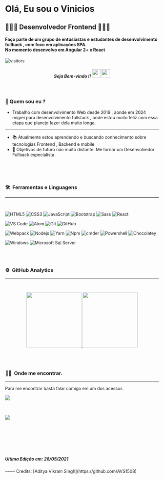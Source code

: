 
<br>
<h1 align="left">Olá, Eu sou o Vinicios</h1>
<h2 align="left"> 👨🏾‍💻 Desenvolvedor Frontend 👨🏾‍💻 </h2>
<h4 align="left">
  Faço parte de um grupo de entusiastas e estudantes de desenvolvimento fullback , com foco em aplicações SPA.<br>
  No momento desenvolvo em Angular 2+ e React 
  <br>
</h4>

![visitors](https://visitor-badge.laobi.icu/badge?page_id=viniciosbarbosa.viniciosbarbosa)

<h5 align="center"> Seja Bem-vindo !!   <img src="https://media.giphy.com/media/hvRJCLFzcasrR4ia7z/giphy.gif" width="28"> <img src="https://emojis.slackmojis.com/emojis/images/1531849430/4246/blob-sunglasses.gif?1531849430" width="28"/></h3> <h5>
<br>
  
### 🧔 Quem sou eu ?
- Trabalho com desenvolvimento Web desde 2019 , aonde em 2024 migrei para desenvolvimento fullstack , onde estou muito feliz com essa etapa que planejo fazer dela muito longa.

---
- 📚 Atualmente estou aprendendo e buscando conhecimento sobre tecnologias Frontend , Backend e mobile
- 💪 Objetivos de futuro não muito distante: Me tornar um Desenvolvedor Fullback especialista

<br>
<br>
<br>

### 🛠 &nbsp;Ferramentas e Linguagens 
---
<br>

![HTML5](https://img.shields.io/badge/-HTML5-%23E44D27?style=flat-square&logo=html5&logoColor=ffffff)
![CSS3](https://img.shields.io/badge/-CSS3-%231572B6?style=flat-square&logo=css3)
![JavaScript](https://img.shields.io/badge/-JavaScript-%23F7DF1C?style=flat-square&logo=javascript&logoColor=000000&labelColor=%23F7DF1C&color=%23FFCE5A)
![Bootstrap](https://img.shields.io/badge/-Bootstrap-563D7C?style=flat-square&logo=Bootstrap)
![Sass](https://img.shields.io/badge/-Sass-%23CC6699?style=flat-square&logo=sass&logoColor=ffffff)
![React](https://img.shields.io/badge/-React-61DAFB?style=flat-square&logo=react&logoColor=ffffff)

![VS Code](http://img.shields.io/badge/-VS%20Code-007ACC?style=flat-square&logo=visual-studio-code&logoColor=ffffff)
![Atom](https://img.shields.io/badge/-Atom-31df80?style=flat-square&logo=atom&logoColor=000000)
![Git](https://img.shields.io/badge/-Git-%23F05032?style=flat-square&logo=git&logoColor=%23ffffff)
![GitHub](https://img.shields.io/badge/-GitHub-181717?style=flat-square&logo=github)

![Webpack](https://img.shields.io/badge/-Webpack-ffffff?style=flat-square&logo=web-pack)
![Nodejs](https://img.shields.io/badge/-Nodejs-339933?style=flat-square&logo=Node.js&logoColor=ffffff)
![Yarn](https://img.shields.io/badge/-Yarn-ffffff?style=flat-square&logo=yarn)
![Npm](https://img.shields.io/badge/-npm-CB3837?style=flat-square&logo=npm)
![cmder](https://img.shields.io/badge/-cmder-181717?style=flat-square)
![Powershell](http://img.shields.io/badge/-Powershell-5391FE?style=flat-square&logo=powershell&logoColor=ffffff)
![Chocolatey](https://img.shields.io/badge/-Chocolatey-6a2d12?style=flat-square&logo=chocolatey)

![Windows](http://img.shields.io/badge/-Windows-0078D6?style=flat-square&logo=windows&logoColor=ffffff)
![Microsoft Sql Server](https://img.shields.io/badge/-Sql%20Server-CC2927?style=flat-square&logo=microsoft-sql-server&logoColor=ffffff)

<br>
<br>

### ⚙️ &nbsp;GitHub Analytics
---
<br>
<p align="center">
<a href="https://github.com/AVS1508">
  <img height="180em" src="https://github-readme-stats-eight-theta.vercel.app/api?username=viniciosbarbosa&show_icons=true&theme=algolia&include_all_commits=true&count_private=true"/>
  <img height="180em" src="https://github-readme-stats-eight-theta.vercel.app/api/top-langs/?username=viniciosbarbosa&layout=compact&langs_count=8&theme=algolia"/>
</a>
</p>

<br>
<br>

### 🤝🏻 &nbsp;Onde me encontrar.
---
<p> Para me encontrar basta falar comigo em um dos acessos </p>
<p align="left">
<a href="https://www.linkedin.com/in/viniciosbarbosaa/"><img src="https://img.shields.io/badge/-Vinicios%20Barbosa-0077B5?style=flat-square&logo=Linkedin&logoColor=white"/></a>



</p>

<br>
<br>

<img src="https://img.icons8.com/bubbles/100/000000/futurama-bender.png"/>
 



<br><br><br><br><br>
<h5>Ultima Edição em: 26/05/2021</h5>
-----
Credits: [Aditya Vikram Singh](https://github.com/AVS1508)

